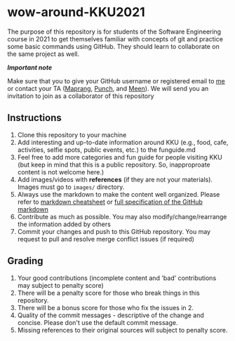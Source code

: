 # wow-around-KKU2021
The purpose of this repository is for students of the Software Engineering course in 2021 to get themselves familiar with concepts of git and practice some basic commands using GitHub. They should learn to collaborate on the same project as well.

***Important note***

Make sure that you to give your GitHub username or registered email to [me](mailto:chitsutha@kku.ac.th) or contact your TA ([Maprang](mailto:natthida.w@kkumail.com), [Punch](mailto:peeradon_s@kkumail.com), and [Meen](mailto:nameentra@kkumail.com)). We will send you an invitation to join as a collaborator of this repository

## Instructions
1. Clone this repository to your machine
2. Add interesting and up-to-date information around KKU (e.g., food, cafe, activities, selfie spots, public events, etc.) to the funguide.md
3. Feel free to add more categories and fun guide for people visiting KKU (but keep in mind that this is a public repository. So, inapproproate content is not welcome here.)
4. Add images/videos with __references__ (if they are not your materials). Images must go to `images/` directory. 
5. Always use the markdown to make the content well organized. Please refer to [markdown cheatsheet](https://github.com/adam-p/markdown-here/wiki/Markdown-Here-Cheatsheet) or [full specification of the GitHub markdown](https://docs.github.com/en/free-pro-team@latest/github/writing-on-github)  
6. Contribute as much as possible. You may also modify/change/rearrange the information added by others
7. Commit your changes and push to this GitHub repository. You may request to pull and resolve merge conflict issues (if required)

## Grading
1. Your good contributions (incomplete content and 'bad' contributions may subject to penalty score)
2. There will be a penalty score for those who break things in this repository.
3. There will be a bonus score for those who fix the issues in 2.
4. Quality of the commit messages - descriptive of the change and concise. Please don't use the default commit message.
5. Missing references to their original sources will subject to penalty score.

